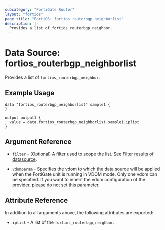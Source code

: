 ```yaml
---
subcategory: "FortiGate Router"
layout: "fortios"
page_title: "FortiOS: fortios_routerbgp_neighborlist"
description: |-
  Provides a list of fortios_routerbgp_neighbor.
---
```


# Data Source: fortios_routerbgp_neighborlist
Provides a list of `fortios_routerbgp_neighbor`.

## Example Usage

```hcl
data "fortios_routerbgp_neighborlist" sample1 {
}

output output1 {
  value = data.fortios_routerbgp_neighborlist.sample1.iplist
}
```

## Argument Reference

* `filter` - (Optional) A filter used to scope the list. See [Filter results of datasource](https://registry.terraform.io/providers/fortinetdev/fortios/latest/docs/guides/fgt_filter).

* `vdomparam` - Specifies the vdom to which the data source will be applied when the FortiGate unit is running in VDOM mode. Only one vdom can be specified. If you want to inherit the vdom configuration of the provider, please do not set this parameter.

## Attribute Reference

In addition to all arguments above, the following attributes are exported:

* `iplist` -  A list of the `fortios_routerbgp_neighbor`.
